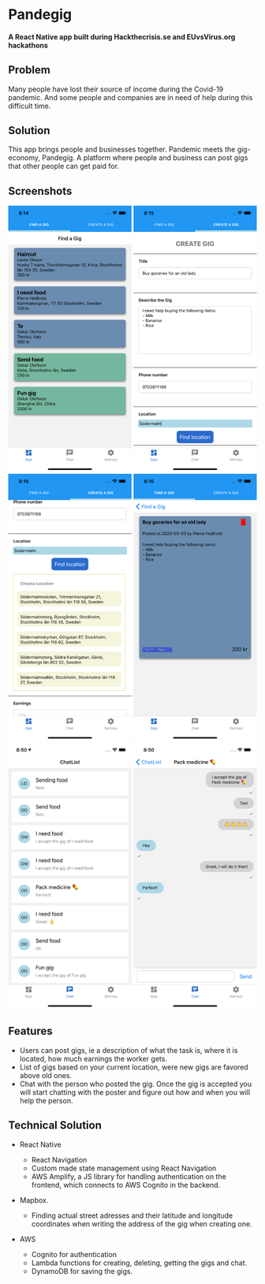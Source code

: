 # Pandegig
#### A React Native app built during Hackthecrisis.se and EUvsVirus.org hackathons

## Problem
Many people have lost their source of income during the Covid-19 pandemic. And some people and companies are in need of help during this difficult time.

## Solution
This app brings people and businesses together. Pandemic meets the gig-economy, Pandegig. A platform where people and business can post gigs that other people can get paid for.

## Screenshots
<img src="pandegig/screenshots/gigs.png" alt="Gigs screen"
	title="Gigs screen" width="250" />
<img src="pandegig/screenshots/create-gig.png" alt="Create gig screen" title="Create gig screen" width="250" />
<img src="pandegig/screenshots/create-gig-location.png" alt="Create gig location screen" title="Create gig location screen" width="250" />
<img src="pandegig/screenshots/single-gig.png" alt="Single gig screen" title="Single gig screen" width="250" />
<img src="pandegig/screenshots/chat-list.png" alt="Chat list screen" title="Chat list screen" width="250" />
<img src="pandegig/screenshots/single-chat.png" alt="Single chat screen" title="Single chat screen" width="250" />

## Features
 - Users can post gigs, ie a description of what the task is, where it is located, how much earnings the worker gets.
 - List of gigs based on your current location, were new gigs are favored above old ones.
 - Chat with the person who posted the gig. Once the gig is accepted you will start chatting with the poster and figure out how and when you will help the person.
## Technical Solution
- React Native
  - React Navigation
  - Custom made state management using React Navigation
  - AWS Amplify, a JS library for handling authentication on the frontend, which connects to AWS Cognito in the backend.
- Mapbox. 
  - Finding actual street adresses and their latitude and longitude coordinates when writing the address of the gig when creating one.

- AWS
  - Cognito for authentication
  - Lambda functions for creating, deleting, getting the gigs and chat.
  - DynamoDB for saving the gigs.
